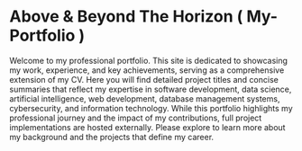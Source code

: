 # Above & Beyond The Horizon ( My-Portfolio )
Welcome to my professional portfolio. This site is dedicated to showcasing my work, experience, and key achievements, serving as a comprehensive extension of my CV. Here you will find detailed project titles and concise summaries that reflect my expertise in software development, data science, artificial intelligence, web development, database management systems, cybersecurity, and information technology. While this portfolio highlights my professional journey and the impact of my contributions, full project implementations are hosted externally. Please explore to learn more about my background and the projects that define my career.
